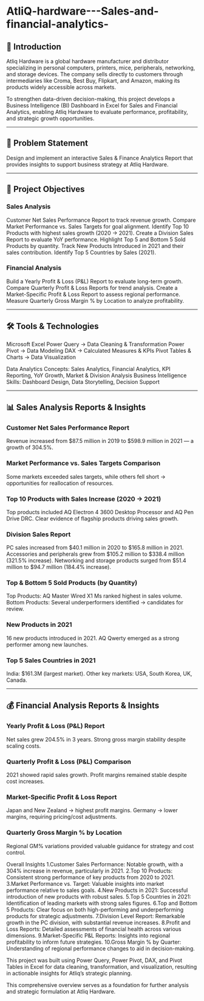 # AtliQ-hardware---Sales-and-financial-analytics-

## 📌 Introduction

Atliq Hardware is a global hardware manufacturer and distributor specializing in personal computers, printers, mice, peripherals, networking, and storage devices. The company sells directly to customers through intermediaries like Croma, Best Buy, Flipkart, and Amazon, making its products widely accessible across markets.

To strengthen data-driven decision-making, this project develops a Business Intelligence (BI) Dashboard in Excel for Sales and Financial Analytics, enabling Atliq Hardware to evaluate performance, profitability, and strategic growth opportunities.

---

## 🎯 Problem Statement

Design and implement an interactive Sales & Finance Analytics Report that provides insights to support business strategy at Atliq Hardware.

---

## 🔑 Project Objectives

### Sales Analysis

Customer Net Sales Performance Report to track revenue growth.
Compare Market Performance vs. Sales Targets for goal alignment.
Identify Top 10 Products with highest sales growth (2020 → 2021).
Create a Division Sales Report to evaluate YoY performance.
Highlight Top 5 and Bottom 5 Sold Products by quantity.
Track New Products Introduced in 2021 and their sales contribution.
Identify Top 5 Countries by Sales (2021).

### Financial Analysis

Build a Yearly Profit & Loss (P\&L) Report to evaluate long-term growth.
Compare Quarterly Profit & Loss Reports for trend analysis.
Create a Market-Specific Profit & Loss Report to assess regional performance.
Measure Quarterly Gross Margin % by Location to analyze profitability.

---

## 🛠 Tools & Technologies

Microsoft Excel
Power Query → Data Cleaning & Transformation
Power Pivot → Data Modeling
DAX → Calculated Measures & KPIs
Pivot Tables & Charts → Data Visualization

Data Analytics Concepts: Sales Analytics, Financial Analytics, KPI Reporting, YoY Growth, Market & Division Analysis
Business Intelligence Skills: Dashboard Design, Data Storytelling, Decision Support

---

## 📊 Sales Analysis Reports & Insights

### Customer Net Sales Performance Report

Revenue increased from \$87.5 million in 2019 to \$598.9 million in 2021 — a growth of 304.5%.

### Market Performance vs. Sales Targets Comparison

Some markets exceeded sales targets, while others fell short → opportunities for reallocation of resources.

### Top 10 Products with Sales Increase (2020 → 2021)

Top products included AQ Electron 4 3600 Desktop Processor and AQ Pen Drive DRC.
Clear evidence of flagship products driving sales growth.

### Division Sales Report

PC sales increased from \$40.1 million in 2020 to \$165.8 million in 2021.
Accessories and peripherals grew from \$105.2 million to \$338.4 million (321.5% increase).
Networking and storage products surged from \$51.4 million to \$94.7 million (184.4% increase).

### Top & Bottom 5 Sold Products (by Quantity)

Top Products: AQ Master Wired X1 Ms ranked highest in sales volume.
Bottom Products: Several underperformers identified → candidates for review.

### New Products in 2021

16 new products introduced in 2021.
AQ Qwerty emerged as a strong performer among new launches.

### Top 5 Sales Countries in 2021

India: \$161.3M (largest market).
Other key markets: USA, South Korea, UK, Canada.

---

## 💰 Financial Analysis Reports & Insights

### Yearly Profit & Loss (P\&L) Report

Net sales grew 204.5% in 3 years.
Strong gross margin stability despite scaling costs.

### Quarterly Profit & Loss (P\&L) Comparison

2021 showed rapid sales growth.
Profit margins remained stable despite cost increases.

### Market-Specific Profit & Loss Report

Japan and New Zealand → highest profit margins.
Germany → lower margins, requiring pricing/cost adjustments.

### Quarterly Gross Margin % by Location

Regional GM% variations provided valuable guidance for strategy and cost control.

Overall Insights
1.Customer Sales Performance: Notable growth, with a 304% increase in revenue, particularly in 2021.
2.Top 10 Products: Consistent strong performance of key products from 2020 to 2021.
3.Market Performance vs. Target: Valuable insights into market performance relative to sales goals.
4.New Products in 2021: Successful introduction of new products with robust sales.
5.Top 5 Countries in 2021: Identification of leading markets with strong sales figures.
6.Top and Bottom 5 Products: Clear focus on both high-performing and underperforming products for strategic adjustments.
7.Division Level Report: Remarkable growth in the PC division, with substantial revenue increases.
8.Profit and Loss Reports: Detailed assessments of financial health across various dimensions.
9.Market-Specific P&L Reports: Insights into regional profitability to inform future strategies.
10.Gross Margin % by Quarter: Understanding of regional performance changes to aid in decision-making.

This project was built using Power Query, Power Pivot, DAX, and Pivot Tables in Excel for data cleaning, transformation, and visualization, resulting in actionable insights for Atliq’s strategic planning.

This comprehensive overview serves as a foundation for further analysis and strategic formulation at Atliq Hardware.
